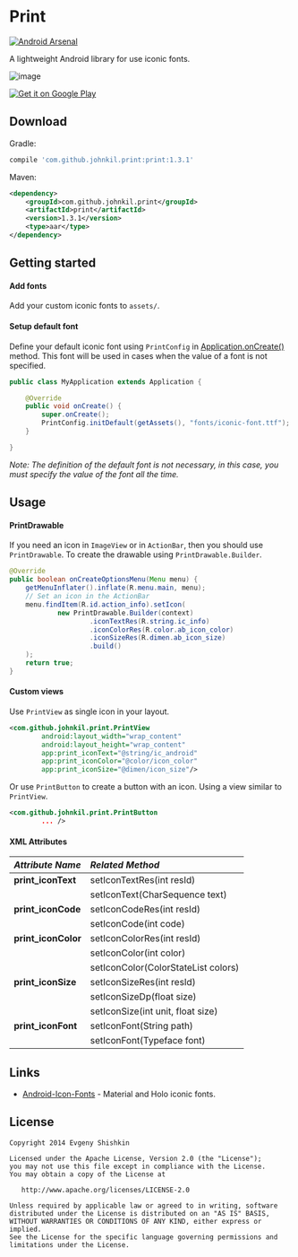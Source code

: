 Print
=====

[![Android Arsenal](https://img.shields.io/badge/Android%20Arsenal-Print-brightgreen.svg?style=flat)](https://android-arsenal.com/details/1/1016)

A lightweight Android library for use iconic fonts.

![image](https://raw.githubusercontent.com/johnkil/Print/master/art/print.jpg)

<a href="https://play.google.com/store/apps/details?id=com.github.johnkil.print.sample">
  <img alt="Get it on Google Play"
       src="http://www.android.com/images/brand/get_it_on_play_logo_small.png" />
</a>


Download
--------

Gradle:

```groovy
compile 'com.github.johnkil.print:print:1.3.1'
```

Maven:

```xml
<dependency>
    <groupId>com.github.johnkil.print</groupId>
    <artifactId>print</artifactId>
    <version>1.3.1</version>
    <type>aar</type>
</dependency>
```


Getting started
---------------

#### Add fonts

Add your custom iconic fonts to `assets/`.


#### Setup default font

Define your default iconic font using `PrintConfig` in [Application.onCreate()][1] method. This font will be used in cases when the value of a font is not specified.

```java
public class MyApplication extends Application {

    @Override
    public void onCreate() {
        super.onCreate();                
        PrintConfig.initDefault(getAssets(), "fonts/iconic-font.ttf");
    }

}
```

_Note: The definition of the default font is not necessary, in this case, you must specify the value of the font all the time._


Usage
-----

#### PrintDrawable

If you need an icon in `ImageView` or in `ActionBar`, then you should use `PrintDrawable`. To create the drawable using `PrintDrawable.Builder`.

```java
@Override
public boolean onCreateOptionsMenu(Menu menu) {
    getMenuInflater().inflate(R.menu.main, menu);
    // Set an icon in the ActionBar
    menu.findItem(R.id.action_info).setIcon(
            new PrintDrawable.Builder(context)
                    .iconTextRes(R.string.ic_info)
                    .iconColorRes(R.color.ab_icon_color)
                    .iconSizeRes(R.dimen.ab_icon_size)
                    .build()
    );
    return true;
}
```


#### Custom views

Use `PrintView` as single icon in your layout.

```xml
<com.github.johnkil.print.PrintView
        android:layout_width="wrap_content"
        android:layout_height="wrap_content"
        app:print_iconText="@string/ic_android"
        app:print_iconColor="@color/icon_color"
        app:print_iconSize="@dimen/icon_size"/>
```

Or use `PrintButton` to create a button with an icon. Using a view similar to `PrintView`.

```xml
<com.github.johnkil.print.PrintButton
        ... />
```

#### XML Attributes

| _Attribute Name_       | _Related Method_                    |
| :--------------------- | :---------------------------------- |
| __print_iconText__     | setIconTextRes(int resId)           |
|                        | setIconText(CharSequence text)      |
| __print_iconCode__     | setIconCodeRes(int resId)           |
|                        | setIconCode(int code)               |
| __print_iconColor__    | setIconColorRes(int resId)          |
|                        | setIconColor(int color)             |
|                        | setIconColor(ColorStateList colors) |
| __print_iconSize__     | setIconSizeRes(int resId)           |
|                        | setIconSizeDp(float size)           |
|                        | setIconSize(int unit, float size)   |
| __print_iconFont__     | setIconFont(String path)            |
|                        | setIconFont(Typeface font)          |


Links
-----

* [Android-Icon-Fonts][2] - Material and Holo iconic fonts.


License
-------

    Copyright 2014 Evgeny Shishkin
    
    Licensed under the Apache License, Version 2.0 (the "License");
    you may not use this file except in compliance with the License.
    You may obtain a copy of the License at
    
       http://www.apache.org/licenses/LICENSE-2.0
    
    Unless required by applicable law or agreed to in writing, software
    distributed under the License is distributed on an "AS IS" BASIS,
    WITHOUT WARRANTIES OR CONDITIONS OF ANY KIND, either express or implied.
    See the License for the specific language governing permissions and
    limitations under the License.
    

[1]: http://developer.android.com/reference/android/app/Application.html#onCreate%28%29
[2]: https://github.com/johnkil/Android-Icon-Fonts

[0]: https://github.com/shamanland/fonticon
[0]: https://github.com/atermenji/IconicDroid
[0]: https://github.com/JoanZapata/android-iconify
[0]: https://github.com/chrisjenx/Calligraphy
[0]: https://github.com/theDazzler/droidicon
[0]: https://github.com/mikepenz/Android-Iconics
[0]: https://github.com/Malinskiy/android-material-icons
[0]: https://github.com/kazy1991/FontDrawable

[0]: https://github.com/svendvd/Fontinator
[0]: https://github.com/code-mc/material-icon-lib
